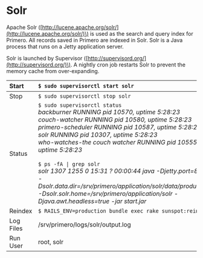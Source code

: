 # Solr

Apache Solr \([http://lucene.apache.org/solr/](http://lucene.apache.org/solr/)\) is used as the search and query index for Primero. All records saved in Primero are indexed in Solr. Solr is a Java process that runs on a Jetty application server.

Solr is launched by Supervisor \([http://supervisord.org/](http://supervisord.org/)\). A nightly cron job restarts Solr to prevent the memory cache from over-expanding.

| Start | `$ sudo supervisorctl start solr` |
| :--- | :--- |
| Stop | `$ sudo supervisorctl stop solr` |
| Status | `$ sudo supervisorctl status`<br>*backburner RUNNING pid 10570, uptime 5:28:23*<br>*couch-watcher RUNNING pid 10580, uptime 5:28:23*<br>*primero-scheduler RUNNING pid 10587, uptime 5:28:23*<br>*solr RUNNING pid 10307, uptime 5:28:23<br>who-watches-the couch watcher RUNNING pid 10555, uptime 5:28:23*<br><br>`$ ps -fA \| grep solr`<br>*solr 1307 1255 0 15:31 ? 00:00:44 java -Djetty.port=8983 -Dsolr.data.dir=/srv/primero/application/solr/data/production -Dsolr.solr.home=/srv/primero/application/solr -Djava.awt.headless=true -jar start.jar* |
| Reindex | `$ RAILS_ENV=production bundle exec rake sunspot:reindex` |
| Log Files | /srv/primero/logs/solr/output.log |
| Run User | root, solr |

# 



